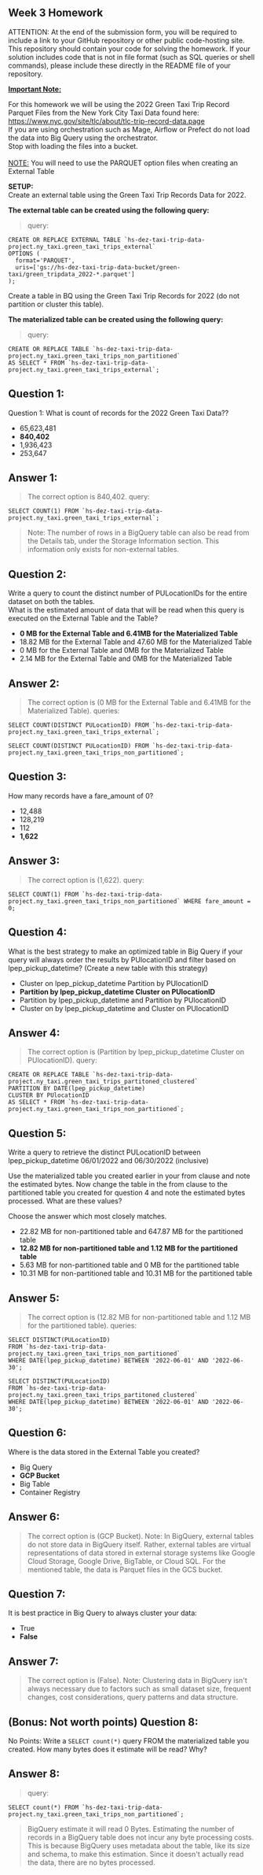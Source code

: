 ## Week 3 Homework
ATTENTION: At the end of the submission form, you will be required to include a link to your GitHub repository or other public code-hosting site. This repository should contain your code for solving the homework. If your solution includes code that is not in file format (such as SQL queries or shell commands), please include these directly in the README file of your repository.

<b><u>Important Note:</b></u> <p> For this homework we will be using the 2022 Green Taxi Trip Record Parquet Files from the New York
City Taxi Data found here: </br> https://www.nyc.gov/site/tlc/about/tlc-trip-record-data.page </br>
If you are using orchestration such as Mage, Airflow or Prefect do not load the data into Big Query using the orchestrator.</br> 
Stop with loading the files into a bucket. </br></br>
<u>NOTE:</u> You will need to use the PARQUET option files when creating an External Table</br>

<b>SETUP:</b></br>
Create an external table using the Green Taxi Trip Records Data for 2022. </br>

<b>The external table can be created using the following query:</b></br>
> query:
```
CREATE OR REPLACE EXTERNAL TABLE `hs-dez-taxi-trip-data-project.ny_taxi.green_taxi_trips_external` 
OPTIONS (
  format='PARQUET',
  uris=['gs://hs-dez-taxi-trip-data-bucket/green-taxi/green_tripdata_2022-*.parquet']
);
```

Create a table in BQ using the Green Taxi Trip Records for 2022 (do not partition or cluster this table). </br>

<b>The materialized table can be created using the following query:</b></br>
> query:
```
CREATE OR REPLACE TABLE `hs-dez-taxi-trip-data-project.ny_taxi.green_taxi_trips_non_partitioned`
AS SELECT * FROM `hs-dez-taxi-trip-data-project.ny_taxi.green_taxi_trips_external`;
```
</p>

## Question 1:
Question 1: What is count of records for the 2022 Green Taxi Data??
- 65,623,481
- **840,402**
- 1,936,423
- 253,647

## Answer 1:
> The correct option is 840,402.
> query:
```
SELECT COUNT(1) FROM `hs-dez-taxi-trip-data-project.ny_taxi.green_taxi_trips_external`;
```
> Note: The number of rows in a BigQuery table can also be read from the Details tab, under the Storage Information section. This information only exists for non-external tables.

## Question 2:
Write a query to count the distinct number of PULocationIDs for the entire dataset on both the tables.</br> 
What is the estimated amount of data that will be read when this query is executed on the External Table and the Table?

- **0 MB for the External Table and 6.41MB for the Materialized Table**
- 18.82 MB for the External Table and 47.60 MB for the Materialized Table
- 0 MB for the External Table and 0MB for the Materialized Table
- 2.14 MB for the External Table and 0MB for the Materialized Table

## Answer 2:
> The correct option is (0 MB for the External Table and 6.41MB for the Materialized Table).
> queries:
```
SELECT COUNT(DISTINCT PULocationID) FROM `hs-dez-taxi-trip-data-project.ny_taxi.green_taxi_trips_external`;
```
```
SELECT COUNT(DISTINCT PULocationID) FROM `hs-dez-taxi-trip-data-project.ny_taxi.green_taxi_trips_non_partitioned`;
```

## Question 3:
How many records have a fare_amount of 0?
- 12,488
- 128,219
- 112
- **1,622**

## Answer 3:
> The correct option is (1,622).
> query:
```
SELECT COUNT(1) FROM `hs-dez-taxi-trip-data-project.ny_taxi.green_taxi_trips_non_partitioned` WHERE fare_amount = 0;
```

## Question 4:
What is the best strategy to make an optimized table in Big Query if your query will always order the results by PUlocationID and filter based on lpep_pickup_datetime? (Create a new table with this strategy)
- Cluster on lpep_pickup_datetime Partition by PUlocationID
- **Partition by lpep_pickup_datetime  Cluster on PUlocationID**
- Partition by lpep_pickup_datetime and Partition by PUlocationID
- Cluster on by lpep_pickup_datetime and Cluster on PUlocationID

## Answer 4:
> The correct option is (Partition by lpep_pickup_datetime  Cluster on PUlocationID).
> query:
```
CREATE OR REPLACE TABLE `hs-dez-taxi-trip-data-project.ny_taxi.green_taxi_trips_partitoned_clustered`
PARTITION BY DATE(lpep_pickup_datetime)
CLUSTER BY PUlocationID
AS SELECT * FROM `hs-dez-taxi-trip-data-project.ny_taxi.green_taxi_trips_non_partitioned`;
```

## Question 5:
Write a query to retrieve the distinct PULocationID between lpep_pickup_datetime
06/01/2022 and 06/30/2022 (inclusive)</br>

Use the materialized table you created earlier in your from clause and note the estimated bytes. Now change the table in the from clause to the partitioned table you created for question 4 and note the estimated bytes processed. What are these values? </br>

Choose the answer which most closely matches.</br> 

- 22.82 MB for non-partitioned table and 647.87 MB for the partitioned table
- **12.82 MB for non-partitioned table and 1.12 MB for the partitioned table**
- 5.63 MB for non-partitioned table and 0 MB for the partitioned table
- 10.31 MB for non-partitioned table and 10.31 MB for the partitioned table

## Answer 5:
> The correct option is (12.82 MB for non-partitioned table and 1.12 MB for the partitioned table).
> queries:
```
SELECT DISTINCT(PULocationID) 
FROM `hs-dez-taxi-trip-data-project.ny_taxi.green_taxi_trips_non_partitioned` 
WHERE DATE(lpep_pickup_datetime) BETWEEN '2022-06-01' AND '2022-06-30';
```
```
SELECT DISTINCT(PULocationID) 
FROM `hs-dez-taxi-trip-data-project.ny_taxi.green_taxi_trips_partitoned_clustered`
WHERE DATE(lpep_pickup_datetime) BETWEEN '2022-06-01' AND '2022-06-30';
```

## Question 6: 
Where is the data stored in the External Table you created?

- Big Query
- **GCP Bucket**
- Big Table
- Container Registry

## Answer 6:
> The correct option is (GCP Bucket).
> Note:
> In BigQuery, external tables do not store data in BigQuery itself. Rather, external tables are virtual representations of data stored in external storage systems like Google Cloud Storage, Google Drive, BigTable, or Cloud SQL. 
> For the mentioned table, the data is Parquet files in the GCS bucket.

## Question 7:
It is best practice in Big Query to always cluster your data:
- True
- **False**

## Answer 7: 
> The correct option is (False).
> Note:
> Clustering data in BigQuery isn't always necessary due to factors such as small dataset size, frequent changes, cost considerations, query patterns and data structure. 

## (Bonus: Not worth points) Question 8:
No Points: Write a `SELECT count(*)` query FROM the materialized table you created. How many bytes does it estimate will be read? Why?

## Answer 8: 
> query:
```
SELECT count(*) FROM `hs-dez-taxi-trip-data-project.ny_taxi.green_taxi_trips_non_partitioned`;
```
> BigQuery estimate it will read 0 Bytes. Estimating the number of records in a BigQuery table does not incur any byte processing costs. This is because BigQuery uses metadata about the table, like its size and schema, to make this estimation. Since it doesn't actually read the data, there are no bytes processed.